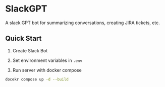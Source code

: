 # SlackGPT

A slack GPT bot for summarizing conversations, creating JIRA tickets, etc.

## Quick Start

1. Create Slack Bot

2. Set environment variables in `.env`

3. Run server with docker compose

``` sh
docekr compose up -d --build
```
